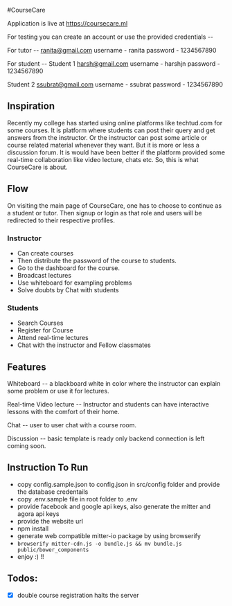 #CourseCare

Application is live at https://coursecare.ml

For testing you can create an account or use the provided credentials --

For tutor --
ranita@gmail.com 
username - ranita
password - 1234567890

For student --
Student 1
harsh@gmail.com
username - harshjn
password - 1234567890

Student 2
ssubrat@gmail.com
username - ssubrat
password - 1234567890


## Inspiration

Recently my college has started using online platforms like techtud.com for some courses. It is platform where students can post their query and get answers from the instructor.  Or the instructor can post some article or course related material whenever they want. But it is more or less a discussion forum. 
It is would have been better if the platform provided some real-time collaboration like video lecture, chats etc. So, this is what CourseCare is about.

## Flow

On visiting the main page of CourseCare, one has to choose to continue as a student or tutor.
Then signup or login as that role and users will be redirected to their respective profiles.

### Instructor 
- Can create courses
- Then distribute the password of the course to students.
- Go to the dashboard for the course.
- Broadcast lectures
- Use whiteboard for exampling problems 
- Solve doubts  by Chat with students

### Students
- Search Courses
- Register for Course
- Attend real-time lectures
- Chat with the instructor and Fellow classmates


## Features

Whiteboard -- a blackboard white in color where the instructor can explain some problem or use it for lectures.

Real-time Video lecture -- Instructor and students can have interactive lessons with the comfort of their home. 

Chat -- user to user chat with a course room.

Discussion -- basic template is ready only backend connection is left coming soon.

## Instruction To Run

- copy config.sample.json to config.json in src/config folder and provide the database credentails
- copy .env.sample file in root folder to .env
- provide facebook and google api keys, also generate the mitter and agora api keys
- provide the website url
- npm install
- generate web compatible mitter-io package by using browserify
- `browserify mitter-cdn.js -o bundle.js && mv bundle.js public/bower_components`
- enjoy :) !!

## Todos:
- [x] double course registration halts the server

